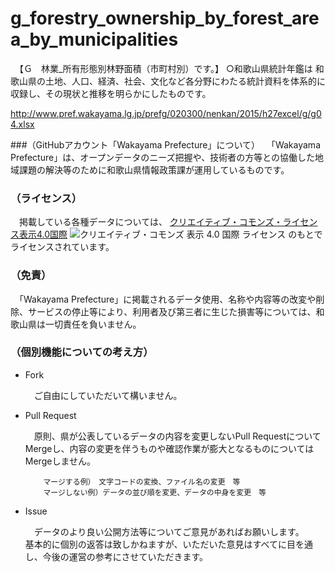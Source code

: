 # g_forestry_ownership_by_forest_area_by_municipalities
　【Ｇ　林業_所有形態別林野面積（市町村別）です。】
○和歌山県統計年鑑は
和歌山県の土地、人口、経済、社会、文化など各分野にわたる統計資料を体系的に収録し、その現状と推移を明らかにしたものです。

http://www.pref.wakayama.lg.jp/prefg/020300/nenkan/2015/h27excel/g/g04.xlsx

###（GitHubアカウント「Wakayama Prefecture」について）
　「Wakayama Prefecture」は、オープンデータのニーズ把握や、技術者の方等との協働した地域課題の解決等のために和歌山県情報政策課が運用しているものです。

### （ライセンス）

　掲載している各種データについては、
[クリエイティブ・コモンズ・ライセンス表示4.0国際](https://creativecommons.org/licenses/by/4.0/deed.ja)
![クリエイティブ・コモンズ 表示 4.0 国際 ライセンス](https://licensebuttons.net/l/by/4.0/88x31.png)
のもとでライセンスされています。

### （免責）

　「Wakayama Prefecture」に掲載されるデータ使用、名称や内容等の改変や削除、サービスの停止等により、利用者及び第三者に生じた損害等については、和歌山県は一切責任を負いません。

### （個別機能についての考え方）

- Fork

    　ご自由にしていただいて構いません。

- Pull Request

    　原則、県が公表しているデータの内容を変更しないPull RequestについてMergeし、内容の変更を伴うものや確認作業が膨大となるものについてはMergeしません。

          マージする例）　文字コードの変換、ファイル名の変更　等
          マージしない例）データの並び順を変更、データの中身を変更　等

- Issue

    　データのより良い公開方法等についてご意見があればお願いします。<br />
    基本的に個別の返答は致しかねますが、いただいた意見はすべてに目を通し、今後の運営の参考にさせていただきます。
